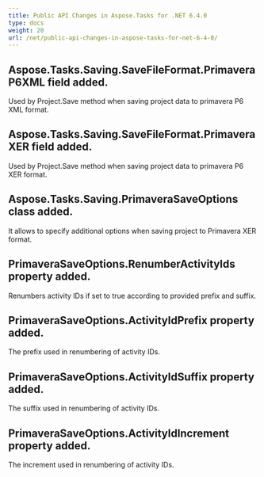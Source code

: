 ```yaml
---
title: Public API Changes in Aspose.Tasks for .NET 6.4.0
type: docs
weight: 20
url: /net/public-api-changes-in-aspose-tasks-for-net-6-4-0/
---
```


## **Aspose.Tasks.Saving.SaveFileFormat.PrimaveraP6XML field added.**

Used by Project.Save method when saving project data to primavera P6 XML format.

## **Aspose.Tasks.Saving.SaveFileFormat.PrimaveraXER field added.**

Used by Project.Save method when saving project data to primavera P6 XER format. 

## **Aspose.Tasks.Saving.PrimaveraSaveOptions class added.**

It allows to specify additional options when saving project to Primavera XER format.

## **PrimaveraSaveOptions.RenumberActivityIds property added.**

Renumbers activity IDs if set to true according to provided prefix and suffix.

## **PrimaveraSaveOptions.ActivityIdPrefix property added.**

The prefix used in renumbering of activity IDs.

## **PrimaveraSaveOptions.ActivityIdSuffix property added.**

The suffix used in renumbering of activity IDs.

## **PrimaveraSaveOptions.ActivityIdIncrement property added.**

The increment used in renumbering of activity IDs.
